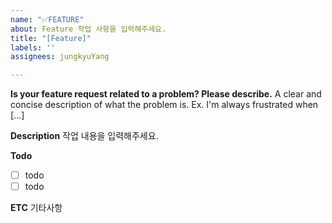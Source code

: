 ```yaml
---
name: "✅FEATURE"
about: Feature 작업 사항을 입력해주세요.
title: "[Feature]"
labels: ''
assignees: jungkyuYang

---
```


**Is your feature request related to a problem? Please describe.**
A clear and concise description of what the problem is. Ex. I'm always frustrated when [...]

**Description**
작업 내용을 입력해주세요.

**Todo**
- [ ] todo
- [ ] todo

**ETC**
기타사항
